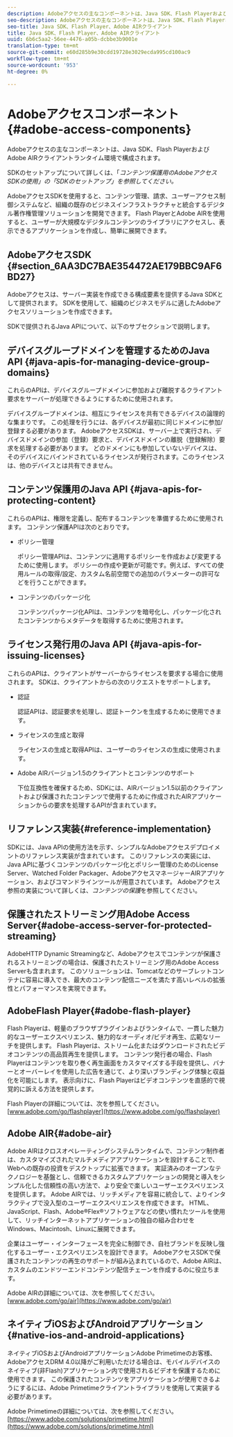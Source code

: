 ```yaml
---
description: Adobeアクセスの主なコンポーネントは、Java SDK、Flash PlayerおよびAdobe AIRクライアントランタイム環境で構成されます。
seo-description: Adobeアクセスの主なコンポーネントは、Java SDK、Flash PlayerおよびAdobe AIRクライアントランタイム環境で構成されます。
seo-title: Java SDK、Flash Player、Adobe AIRクライアント
title: Java SDK、Flash Player、Adobe AIRクライアント
uuid: 6b6c5aa2-56ee-4476-a05b-dcbbe3b9001e
translation-type: tm+mt
source-git-commit: e60d285b9e30cdd19728e3029ecda995cd100ac9
workflow-type: tm+mt
source-wordcount: '953'
ht-degree: 0%

---
```



# Adobeアクセスコンポーネント{#adobe-access-components}

Adobeアクセスの主なコンポーネントは、Java SDK、Flash PlayerおよびAdobe AIRクライアントランタイム環境で構成されます。

SDKのセットアップについて詳しくは、「*コンテンツ保護用のAdobeアクセスSDKの使用」の「SDKのセットアップ」を参照してください。*

AdobeアクセスSDKを使用すると、コンテンツ管理、請求、ユーザーアクセス制御システムなど、組織の既存のビジネスインフラストラクチャと統合するデジタル著作権管理ソリューションを開発できます。 Flash PlayerとAdobe AIRを使用すると、ユーザーが大規模なデジタルコンテンツのライブラリにアクセスし、表示できるアプリケーションを作成し、簡単に展開できます。

## AdobeアクセスSDK {#section_6AA3DC7BAE354472AE179BBC9AF6BD27}

Adobeアクセスは、サーバー実装を作成できる構成要素を提供するJava SDKとして提供されます。 SDKを使用して、組織のビジネスモデルに適したAdobeアクセスソリューションを作成できます。

SDKで提供されるJava APIについて、以下のサブセクションで説明します。

## デバイスグループドメインを管理するためのJava API {#java-apis-for-managing-device-group-domains}

これらのAPIは、デバイスグループドメインに参加および離脱するクライアント要求をサーバーが処理できるようにするために使用されます。

デバイスグループドメインは、相互にライセンスを共有できるデバイスの論理的な集まりです。 この処理を行うには、各デバイスが最初に同じドメインに参加/登録する必要があります。 AdobeアクセスSDKは、サーバー上で実行され、デバイスドメインの参加（登録）要求と、デバイスドメインの離脱（登録解除）要求を処理する必要があります。 どのドメインにも参加していないデバイスは、そのデバイスにバインドされているライセンスが発行されます。このライセンスは、他のデバイスとは共有できません。

## コンテンツ保護用のJava API {#java-apis-for-protecting-content}

これらのAPIは、権限を定義し、配布するコンテンツを準備するために使用されます。 コンテンツ保護APIは次のとおりです。

* ポリシー管理

   ポリシー管理APIは、コンテンツに適用するポリシーを作成および変更するために使用します。 ポリシーの作成や更新が可能です。例えば、すべての使用ルールの取得/設定、カスタム名前空間での追加のパラメーターの許可などを行うことができます。

* コンテンツのパッケージ化

   コンテンツパッケージ化APIは、コンテンツを暗号化し、パッケージ化されたコンテンツからメタデータを取得するために使用されます。

## ライセンス発行用のJava API {#java-apis-for-issuing-licenses}

これらのAPIは、クライアントがサーバーからライセンスを要求する場合に使用されます。 SDKは、クライアントからの次のリクエストをサポートします。

* 認証

   認証APIは、認証要求を処理し、認証トークンを生成するために使用できます。

* ライセンスの生成と取得

   ライセンスの生成と取得APIは、ユーザーのライセンスの生成に使用されます。

* Adobe AIRバージョン1.5のクライアントとコンテンツのサポート

   下位互換性を確保するため、SDKには、AIRバージョン1.5以前のクライアントおよび保護されたコンテンツで使用するために作成されたAIRアプリケーションからの要求を処理するAPIが含まれています。

## リファレンス実装{#reference-implementation}

SDKには、Java APIの使用方法を示す、シンプルなAdobeアクセスデプロイメントのリファレンス実装が含まれています。 このリファレンスの実装には、Java APIに基づくコンテンツのパッケージ化とポリシー管理のためのLicense Server、Watched Folder Packager、AdobeアクセスマネージャーAIRアプリケーション、およびコマンドラインツールが用意されています。 Adobeアクセス参照の実装について詳しくは、*コンテンツの保護*&#x200B;を参照してください。

## 保護されたストリーミング用Adobe Access Server{#adobe-access-server-for-protected-streaming}

AdobeHTTP Dynamic Streamingなど、Adobeアクセスでコンテンツが保護されるストリーミングの場合は、保護されたストリーミング用のAdobe Access Serverも含まれます。 このソリューションは、Tomcatなどのサーブレットコンテナに容易に導入でき、最大のコンテンツ配信ニーズを満たす高いレベルの拡張性とパフォーマンスを実現できます。

## AdobeFlash Player{#adobe-flash-player}

Flash Playerは、軽量のブラウザプラグインおよびランタイムで、一貫した魅力的なユーザーエクスペリエンス、魅力的なオーディオ/ビデオ再生、広範なリーチを提供します。 Flash Playerは、ストリーム化またはダウンロードされたビデオコンテンツの高品質再生を提供します。 コンテンツ発行者の場合、Flash Playerはコンテンツを取り巻く再生画面をカスタマイズする手段を提供し、バナーとオーバーレイを使用した広告を通じて、より深いブランディング体験と収益化を可能にします。 表示向けに、Flash Playerはビデオコンテンツを直感的で視覚的に訴える方法を提供します。

Flash Playerの詳細については、次を参照してください。[www.adobe.com/go/flashplayer](https://www.adobe.com/go/flashplayer)

## Adobe AIR{#adobe-air}

Adobe AIRはクロスオペレーティングシステムランタイムで、コンテンツ制作者は、カスタマイズされたマルチメディアアプリケーションを設計することで、Webへの既存の投資をデスクトップに拡張できます。 実証済みのオープンなテクノロジーを基盤とし、信頼できるカスタムアプリケーションの開発と導入をシンプル化した信頼性の高い方法で、より安全で楽しいユーザーエクスペリエンスを提供します。 Adobe AIRでは、リッチメディアを容易に統合して、よりインタラクティブで没入型のユーザーエクスペリエンスを作成できます。 HTML、JavaScript、Flash、Adobe®Flex®ソフトウェアなどの使い慣れたツールを使用して、リッチインターネットアプリケーションの独自の組み合わせをWindows、Macintosh、Linuxに展開できます。

企業はユーザー・インターフェースを完全に制御でき、自社ブランドを反映し強化するユーザー・エクスペリエンスを設計できます。 AdobeアクセスSDKで保護されたコンテンツの再生のサポートが組み込まれているので、Adobe AIRは、カスタムのエンドツーエンドコンテンツ配信チェーンを作成するのに役立ちます。

Adobe AIRの詳細については、次を参照してください。[www.adobe.com/go/air](https://www.adobe.com/go/air)

## ネイティブiOSおよびAndroidアプリケーション{#native-ios-and-android-applications}

ネイティブiOSおよびAndroidアプリケーションAdobe Primetimeのお客様、AdobeアクセスDRM 4.0以降がご利用いただける場合は、モバイルデバイスのネイティブ(非Flash)アプリケーション内で使用されるビデオを保護するために使用できます。 この保護されたコンテンツをアプリケーションが使用できるようにするには、Adobe Primetimeクライアントライブラリを使用して実装する必要があります。

Adobe Primetimeの詳細については、次を参照してください。[https://www.adobe.com/solutions/primetime.html](https://www.adobe.com/solutions/primetime.html)